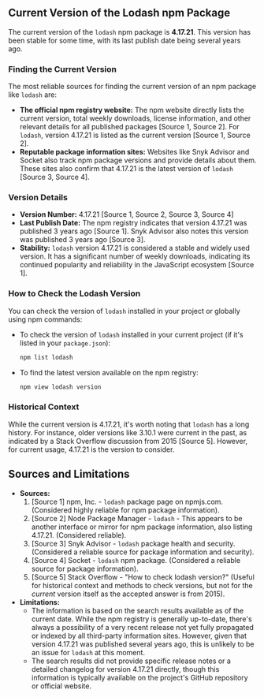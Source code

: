 ## Current Version of the Lodash npm Package

The current version of the `lodash` npm package is **4.17.21**. This version has been stable for some time, with its last publish date being several years ago.

### Finding the Current Version

The most reliable sources for finding the current version of an npm package like `lodash` are:

*   **The official npm registry website:** The npm website directly lists the current version, total weekly downloads, license information, and other relevant details for all published packages [Source 1, Source 2]. For `lodash`, version 4.17.21 is listed as the current version [Source 1, Source 2].
*   **Reputable package information sites:** Websites like Snyk Advisor and Socket also track npm package versions and provide details about them. These sites also confirm that 4.17.21 is the latest version of `lodash` [Source 3, Source 4].

### Version Details

*   **Version Number:** 4.17.21 [Source 1, Source 2, Source 3, Source 4]
*   **Last Publish Date:** The npm registry indicates that version 4.17.21 was published 3 years ago [Source 1]. Snyk Advisor also notes this version was published 3 years ago [Source 3].
*   **Stability:** `lodash` version 4.17.21 is considered a stable and widely used version. It has a significant number of weekly downloads, indicating its continued popularity and reliability in the JavaScript ecosystem [Source 1].

### How to Check the Lodash Version

You can check the version of `lodash` installed in your project or globally using npm commands:

*   To check the version of `lodash` installed in your current project (if it's listed in your `package.json`):
    ```bash
    npm list lodash
    ```
*   To find the latest version available on the npm registry:
    ```bash
    npm view lodash version
    ```

### Historical Context

While the current version is 4.17.21, it's worth noting that `lodash` has a long history. For instance, older versions like 3.10.1 were current in the past, as indicated by a Stack Overflow discussion from 2015 [Source 5]. However, for current usage, 4.17.21 is the version to consider.

## Sources and Limitations

*   **Sources:**
    1.  [Source 1] npm, Inc. - `lodash` package page on npmjs.com. (Considered highly reliable for npm package information).
    2.  [Source 2] Node Package Manager - `lodash` - This appears to be another interface or mirror for npm package information, also listing 4.17.21. (Considered reliable).
    3.  [Source 3] Snyk Advisor - `lodash` package health and security. (Considered a reliable source for package information and security).
    4.  [Source 4] Socket - `lodash` npm package. (Considered a reliable source for package information).
    5.  [Source 5] Stack Overflow - "How to check lodash version?" (Useful for historical context and methods to check versions, but not for the *current* version itself as the accepted answer is from 2015).
*   **Limitations:**
    *   The information is based on the search results available as of the current date. While the npm registry is generally up-to-date, there's always a possibility of a very recent release not yet fully propagated or indexed by all third-party information sites. However, given that version 4.17.21 was published several years ago, this is unlikely to be an issue for `lodash` at this moment.
    *   The search results did not provide specific release notes or a detailed changelog for version 4.17.21 directly, though this information is typically available on the project's GitHub repository or official website.